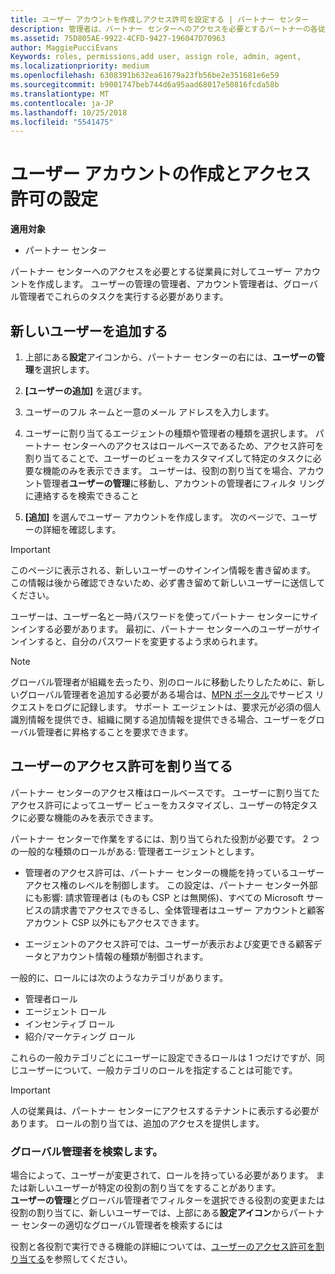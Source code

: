 ```yaml
---
title: ユーザー アカウントを作成しアクセス許可を設定する | パートナー センター
description: 管理者は、パートナー センターへのアクセスを必要とするパートナーの各従業員に対してユーザー アカウントを作成します。
ms.assetid: 75D805AE-9922-4CFD-9427-196047D70963
author: MaggiePucciEvans
Keywords: roles, permissions,add user, assign role, admin, agent,
ms.localizationpriority: medium
ms.openlocfilehash: 6308391b632ea61679a23fb56be2e351681e6e59
ms.sourcegitcommit: b9001747beb744d6a95aad68017e50816fcda58b
ms.translationtype: MT
ms.contentlocale: ja-JP
ms.lasthandoff: 10/25/2018
ms.locfileid: "5541475"
---
```

# <a name="create-user-accounts-and-assign-permissions"></a>ユーザー アカウントの作成とアクセス許可の設定

**適用対象**

-  パートナー センター

パートナー センターへのアクセスを必要とする従業員に対してユーザー アカウントを作成します。 ユーザーの管理の管理者、アカウント管理者は、グローバル管理者でこれらのタスクを実行する必要があります。 


## <a name="add-a-new-user"></a>新しいユーザーを追加する

1. 上部にある**設定**アイコンから、パートナー センターの右には、**ユーザーの管理**を選択します。

2.  **[ユーザーの追加]** を選びます。

3.  ユーザーのフル ネームと一意のメール アドレスを入力します。

4.  ユーザーに割り当てるエージェントの種類や管理者の種類を選択します。 パートナー センターへのアクセスはロールベースであるため、アクセス許可を割り当てることで、ユーザーのビューをカスタマイズして特定のタスクに必要な機能のみを表示できます。  ユーザーは、役割の割り当てを場合、アカウント管理者**ユーザーの管理**に移動し、アカウントの管理者にフィルタ リングに連絡するを検索できること

5.  **[追加]** を選んでユーザー アカウントを作成します。 次のページで、ユーザーの詳細を確認します。

> [!IMPORTANT]  
> このページに表示される、新しいユーザーのサインイン情報を書き留めます。 この情報は後から確認できないため、必ず書き留めて新しいユーザーに送信してください。 

ユーザーは、ユーザー名と一時パスワードを使ってパートナー センターにサインインする必要があります。 最初に、パートナー センターへのユーザーがサインインすると、自分のパスワードを変更するよう求められます。 

> [!NOTE]  
>  グローバル管理者が組織を去ったり、別のロールに移動したりしたために、新しいグローバル管理者を追加する必要がある場合は、[MPN ポータル](https://partner.microsoft.com/support)でサービス リクエストをログに記録します。 サポート エージェントは、要求元が必須の個人識別情報を提供でき、組織に関する追加情報を提供できる場合、ユーザーをグローバル管理者に昇格することを要求できます。

## <a name="assign-user-permissions"></a>ユーザーのアクセス許可を割り当てる

パートナー センターのアクセス権はロールベースです。 ユーザーに割り当てたアクセス許可によってユーザー ビューをカスタマイズし、ユーザーの特定タスクに必要な機能のみを表示できます。 

パートナー センターで作業をするには、割り当てられた役割が必要です。  2 つの一般的な種類のロールがある: 管理者エージェントとします。

- 管理者のアクセス許可は、パートナー センターの機能を持っているユーザー アクセス権のレベルを制御します。 この設定は、パートナー センター外部にも影響: 請求管理者は (ものも CSP とは無関係)、すべての Microsoft サービスの請求書でアクセスできるし、全体管理者はユーザー アカウントと顧客アカウント CSP 以外にもアクセスできます。

- エージェントのアクセス許可では、ユーザーが表示および変更できる顧客データとアカウント情報の種類が制御されます。
    
一般的に、ロールには次のようなカテゴリがあります。 
- 管理者ロール
- エージェント ロール
- インセンティブ ロール
- 紹介/マーケティング ロール


これらの一般カテゴリごとにユーザーに設定できるロールは 1 つだけですが、同じユーザーについて、一般カテゴリのロールを指定することは可能です。 

>[!Important]
>人の従業員は、パートナー センターにアクセスするテナントに表示する必要があります。 ロールの割り当ては、追加のアクセスを提供します。


### <a name="find-your-global-admin"></a>グローバル管理者を検索します。

場合によって、ユーザーが変更されて、ロールを持っている必要があります。 または新しいユーザーが特定の役割の割り当てをすることがあります。  
**ユーザーの管理**とグローバル管理者でフィルターを選択できる役割の変更または役割の割り当てに、新しいユーザーでは、上部にある**設定アイコン**からパートナー センターの適切なグローバル管理者を検索するには 

役割と各役割で実行できる機能の詳細については、[ユーザーのアクセス許可を割り当てる](permissions-overview.md)を参照してください。





